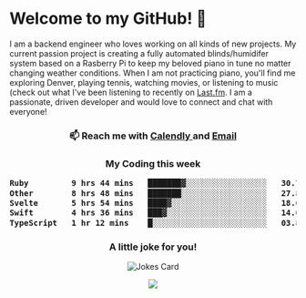 <h1> Welcome to my GitHub! 👋 </h1>


  I am a backend engineer who loves working on all kinds of new projects. My current passion project is creating a fully automated blinds/humidifer system based on a Rasberry Pi to keep my beloved piano in tune no matter changing weather conditions. When I am not practicing piano, you'll find me exploring Denver, playing tennis, watching movies, or listening to music (check out what I've been listening to recently on [Last.fm](https://www.last.fm/user/mballa000). I am a passionate, driven developer and would love to connect and chat with everyone!

<h3 align = "center"> 📫 Reach me with <a href = "https://calendly.com/msbrandt00/30min"> Calendly </a> and <a href="mailto:msbrandt00@gmail.com">Email</a> 
 </h3>


 
<div align = "center"
[![Anurag's GitHub stats](https://github-readme-stats.vercel.app/api?username=mbrandt00)](https://github.com/anuraghazra/github-readme-stats)
          </div>
<h3 align="center">
  My Coding this week
<!--START_SECTION:waka-->

```txt
Ruby         9 hrs 44 mins   ███████▓░░░░░░░░░░░░░░░░░   30.79 %
Other        8 hrs 48 mins   ███████░░░░░░░░░░░░░░░░░░   27.86 %
Svelte       5 hrs 54 mins   ████▓░░░░░░░░░░░░░░░░░░░░   18.67 %
Swift        4 hrs 36 mins   ███▓░░░░░░░░░░░░░░░░░░░░░   14.60 %
TypeScript   1 hr 12 mins    █░░░░░░░░░░░░░░░░░░░░░░░░   03.81 %
```

<!--END_SECTION:waka-->

### A little joke for you!

![Jokes Card](https://readme-jokes.vercel.app/api?hideBorder)

<a href="https://www.linkedin.com/in/mbrandt00/"><img src="https://img.shields.io/badge/linkedin-%230077B5.svg?&style=for-the-badge&logo=linkedin&logoColor=white" /></a>
